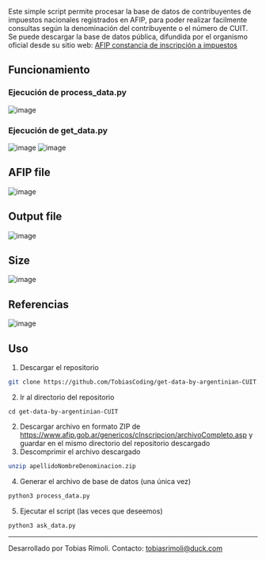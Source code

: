 Este simple script permite procesar la base de datos de contribuyentes de impuestos nacionales registrados en AFIP, para poder realizar facilmente consultas según la denominación del contribuyente o el número de CUIT.
Se puede descargar la base de datos pública, difundida por el organismo oficial desde su sitio web: [AFIP constancia de inscripción a impuestos](https://www.afip.gob.ar/genericos/cInscripcion/archivoCompleto.asp)

## Funcionamiento

### Ejecución de process_data.py

![image](https://github.com/user-attachments/assets/bc0f3f88-2ef8-4f9d-bdc0-d5f29631253d)

### Ejecución de get_data.py

![image](https://github.com/user-attachments/assets/74f6c6ae-49ed-44bb-b443-a2d46af84536)
![image](https://github.com/user-attachments/assets/64f66723-65e5-4c01-8f44-87530c1e8d24)


## AFIP file

![image](https://github.com/user-attachments/assets/6f4e5cfe-c721-4080-9ecf-a5d018f1ba7b)


## Output file

![image](https://github.com/user-attachments/assets/c0256713-a430-4642-be1f-6f175d75471e)


## Size

![image](https://github.com/user-attachments/assets/5ca500ef-43ff-49c6-be46-cdd75b37ff6b)

## Referencias
![image](https://github.com/user-attachments/assets/7a381ca3-afa3-44a4-86d6-bdfca5a048bf)

## Uso
1. Descargar el repositorio
```bash
git clone https://github.com/TobiasCoding/get-data-by-argentinian-CUIT.git
```
2. Ir al directorio del repositorio
```
cd get-data-by-argentinian-CUIT
```
2. Descargar archivo en formato ZIP de https://www.afip.gob.ar/genericos/cInscripcion/archivoCompleto.asp y guardar en el mismo directorio del repositorio descargado
3. Descomprimir el archivo descargado
```bash
unzip apellidoNombreDenominacion.zip
```
4. Generar el archivo de base de datos (una única vez)
```bash
python3 process_data.py
```
5. Ejecutar el script (las veces que deseemos)
```bash
python3 ask_data.py
```
---

Desarrollado por Tobias Rímoli.
Contacto: tobiasrimoli@duck.com
